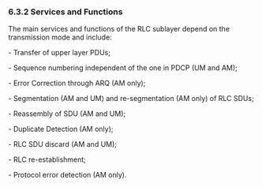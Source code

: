 ### 6.3.2 Services and Functions

The main services and functions of the RLC sublayer depend on the
transmission mode and include:

\- Transfer of upper layer PDUs;

\- Sequence numbering independent of the one in PDCP (UM and AM);

\- Error Correction through ARQ (AM only);

\- Segmentation (AM and UM) and re-segmentation (AM only) of RLC SDUs;

\- Reassembly of SDU (AM and UM);

\- Duplicate Detection (AM only);

\- RLC SDU discard (AM and UM);

\- RLC re-establishment;

\- Protocol error detection (AM only).